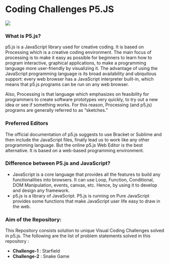 # Coding Challenges P5.JS

<img src="https://cdn.mos.cms.futurecdn.net/cKaSHypMx9DKTTEhk4cL7e.jpg">

### What is P5.js?

p5.js is a JavaScript library used for creative coding. It is based on Processing which is a creative coding environment. The main focus of processing is to make it easy as possible for beginners to learn how to program interactive, graphical applications, to make a programming language more user-friendly by visualizing it.
The advantage of using the JavaScript programming language is its broad availability and ubiquitous support: every web browser has a JavaScript interpreter built-in, which means that p5.js programs can be run on any web browser.

Also, Processing is that language which emphasizes on feasibility for programmers to create software prototypes very quickly, to try out a new idea or see if something works. For this reason, Processing (and p5.js) programs are generally referred to as “sketches.”

### Preferred Editors 

The official documentation of p5.js suggests to use Bracket or Sublime and then include the JavaScript files, finally lead us to work like any other programming language. But the online p5.js Web Editor is the best alternative. It is based on a web-based programming environment.

### Difference between P5.js and JavaScript?

- JavaScript is a core language that provides all the features to build any functionalities into browsers. It can use Loop, Function, Conditional, DOM Manipulation, events, canvas, etc. Hence, by using it to develop and design any framework.
- p5.js is a library of JavaScript. P5.js is running on Pure JavaScript provides some functions that make JavaScript user life easy to draw in the web.

### Aim of the Repository:

This Repository consists solution to unique Visual Coding Challenges solved in p5.js. The following are the list of problem statements solved in this repository : 

- <b>Challenge-1</b> : Starfield 
- <b>Challenge-2</b> : Snake Game 
